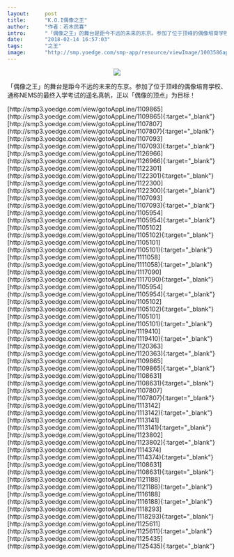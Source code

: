 ```yaml
---
layout:     post
title:      "K.O.I偶像之王"
author:     "作者：若木民喜"
intro:      "「偶像之王」的舞台是距今不远的未来的东京。参加了位于顶峰的偶像培育学校、通称NEMS的最终入学考试的遥名真帆，正以「偶像的顶点」为目标！"
date:       "2018-02-14 16:57:03"
tags:       "之王"
image:      "http://smp.yoedge.com/smp-app/resource/viewImage/1003586appline.png"
---
```

<div style="text-align: center">
<p><img src="http://smp.yoedge.com/smp-app/resource/viewImage/1003586appline.png"/></p>
</div>
<p class="post-meta">
<span>「偶像之王」的舞台是距今不远的未来的东京。参加了位于顶峰的偶像培育学校、通称NEMS的最终入学考试的遥名真帆，正以「偶像的顶点」为目标！</span>
</p>
[http://smp3.yoedge.com/view/gotoAppLine/1109865](http://smp3.yoedge.com/view/gotoAppLine/1109865){:target="_blank"}
[http://smp3.yoedge.com/view/gotoAppLine/1107807](http://smp3.yoedge.com/view/gotoAppLine/1107807){:target="_blank"}
[http://smp3.yoedge.com/view/gotoAppLine/1107093](http://smp3.yoedge.com/view/gotoAppLine/1107093){:target="_blank"}
[http://smp3.yoedge.com/view/gotoAppLine/1126966](http://smp3.yoedge.com/view/gotoAppLine/1126966){:target="_blank"}
[http://smp3.yoedge.com/view/gotoAppLine/1122301](http://smp3.yoedge.com/view/gotoAppLine/1122301){:target="_blank"}
[http://smp3.yoedge.com/view/gotoAppLine/1122300](http://smp3.yoedge.com/view/gotoAppLine/1122300){:target="_blank"}
[http://smp3.yoedge.com/view/gotoAppLine/1107093](http://smp3.yoedge.com/view/gotoAppLine/1107093){:target="_blank"}
[http://smp3.yoedge.com/view/gotoAppLine/1105954](http://smp3.yoedge.com/view/gotoAppLine/1105954){:target="_blank"}
[http://smp3.yoedge.com/view/gotoAppLine/1105102](http://smp3.yoedge.com/view/gotoAppLine/1105102){:target="_blank"}
[http://smp3.yoedge.com/view/gotoAppLine/1105101](http://smp3.yoedge.com/view/gotoAppLine/1105101){:target="_blank"}
[http://smp3.yoedge.com/view/gotoAppLine/1111058](http://smp3.yoedge.com/view/gotoAppLine/1111058){:target="_blank"}
[http://smp3.yoedge.com/view/gotoAppLine/1117090](http://smp3.yoedge.com/view/gotoAppLine/1117090){:target="_blank"}
[http://smp3.yoedge.com/view/gotoAppLine/1105954](http://smp3.yoedge.com/view/gotoAppLine/1105954){:target="_blank"}
[http://smp3.yoedge.com/view/gotoAppLine/1105102](http://smp3.yoedge.com/view/gotoAppLine/1105102){:target="_blank"}
[http://smp3.yoedge.com/view/gotoAppLine/1105101](http://smp3.yoedge.com/view/gotoAppLine/1105101){:target="_blank"}
[http://smp3.yoedge.com/view/gotoAppLine/1119410](http://smp3.yoedge.com/view/gotoAppLine/1119410){:target="_blank"}
[http://smp3.yoedge.com/view/gotoAppLine/1120363](http://smp3.yoedge.com/view/gotoAppLine/1120363){:target="_blank"}
[http://smp3.yoedge.com/view/gotoAppLine/1109865](http://smp3.yoedge.com/view/gotoAppLine/1109865){:target="_blank"}
[http://smp3.yoedge.com/view/gotoAppLine/1108631](http://smp3.yoedge.com/view/gotoAppLine/1108631){:target="_blank"}
[http://smp3.yoedge.com/view/gotoAppLine/1107807](http://smp3.yoedge.com/view/gotoAppLine/1107807){:target="_blank"}
[http://smp3.yoedge.com/view/gotoAppLine/1113142](http://smp3.yoedge.com/view/gotoAppLine/1113142){:target="_blank"}
[http://smp3.yoedge.com/view/gotoAppLine/1113141](http://smp3.yoedge.com/view/gotoAppLine/1113141){:target="_blank"}
[http://smp3.yoedge.com/view/gotoAppLine/1123802](http://smp3.yoedge.com/view/gotoAppLine/1123802){:target="_blank"}
[http://smp3.yoedge.com/view/gotoAppLine/1114374](http://smp3.yoedge.com/view/gotoAppLine/1114374){:target="_blank"}
[http://smp3.yoedge.com/view/gotoAppLine/1108631](http://smp3.yoedge.com/view/gotoAppLine/1108631){:target="_blank"}
[http://smp3.yoedge.com/view/gotoAppLine/1121188](http://smp3.yoedge.com/view/gotoAppLine/1121188){:target="_blank"}
[http://smp3.yoedge.com/view/gotoAppLine/1116188](http://smp3.yoedge.com/view/gotoAppLine/1116188){:target="_blank"}
[http://smp3.yoedge.com/view/gotoAppLine/1118293](http://smp3.yoedge.com/view/gotoAppLine/1118293){:target="_blank"}
[http://smp3.yoedge.com/view/gotoAppLine/1125611](http://smp3.yoedge.com/view/gotoAppLine/1125611){:target="_blank"}
[http://smp3.yoedge.com/view/gotoAppLine/1125435](http://smp3.yoedge.com/view/gotoAppLine/1125435){:target="_blank"}


